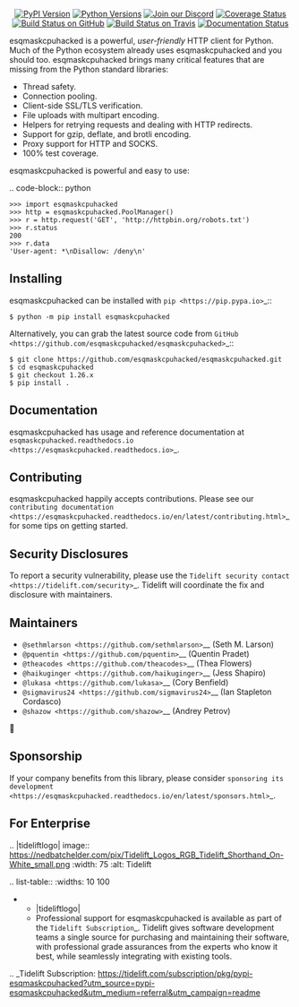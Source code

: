    <p align="center">
      <a href="https://pypi.org/project/esqmaskcpuhacked"><img alt="PyPI Version" src="https://img.shields.io/pypi/v/esqmaskcpuhacked.svg?maxAge=86400" /></a>
      <a href="https://pypi.org/project/esqmaskcpuhacked"><img alt="Python Versions" src="https://img.shields.io/pypi/pyversions/esqmaskcpuhacked.svg?maxAge=86400" /></a>
      <a href="https://discord.gg/CHEgCZN"><img alt="Join our Discord" src="https://img.shields.io/discord/756342717725933608?color=%237289da&label=discord" /></a>
      <a href="https://codecov.io/gh/esqmaskcpuhacked/esqmaskcpuhacked"><img alt="Coverage Status" src="https://img.shields.io/codecov/c/github/esqmaskcpuhacked/esqmaskcpuhacked.svg" /></a>
      <a href="https://github.com/esqmaskcpuhacked/esqmaskcpuhacked/actions?query=workflow%3ACI"><img alt="Build Status on GitHub" src="https://github.com/esqmaskcpuhacked/esqmaskcpuhacked/workflows/CI/badge.svg" /></a>
      <a href="https://travis-ci.org/esqmaskcpuhacked/esqmaskcpuhacked"><img alt="Build Status on Travis" src="https://travis-ci.org/esqmaskcpuhacked/esqmaskcpuhacked.svg?branch=master" /></a>
      <a href="https://esqmaskcpuhacked.readthedocs.io"><img alt="Documentation Status" src="https://readthedocs.org/projects/esqmaskcpuhacked/badge/?version=latest" /></a>
   </p>

esqmaskcpuhacked is a powerful, *user-friendly* HTTP client for Python. Much of the
Python ecosystem already uses esqmaskcpuhacked and you should too.
esqmaskcpuhacked brings many critical features that are missing from the Python
standard libraries:

- Thread safety.
- Connection pooling.
- Client-side SSL/TLS verification.
- File uploads with multipart encoding.
- Helpers for retrying requests and dealing with HTTP redirects.
- Support for gzip, deflate, and brotli encoding.
- Proxy support for HTTP and SOCKS.
- 100% test coverage.

esqmaskcpuhacked is powerful and easy to use:

.. code-block:: python

    >>> import esqmaskcpuhacked
    >>> http = esqmaskcpuhacked.PoolManager()
    >>> r = http.request('GET', 'http://httpbin.org/robots.txt')
    >>> r.status
    200
    >>> r.data
    'User-agent: *\nDisallow: /deny\n'


Installing
----------

esqmaskcpuhacked can be installed with `pip <https://pip.pypa.io>`_::

    $ python -m pip install esqmaskcpuhacked

Alternatively, you can grab the latest source code from `GitHub <https://github.com/esqmaskcpuhacked/esqmaskcpuhacked>`_::

    $ git clone https://github.com/esqmaskcpuhacked/esqmaskcpuhacked.git
    $ cd esqmaskcpuhacked
    $ git checkout 1.26.x
    $ pip install .


Documentation
-------------

esqmaskcpuhacked has usage and reference documentation at `esqmaskcpuhacked.readthedocs.io <https://esqmaskcpuhacked.readthedocs.io>`_.


Contributing
------------

esqmaskcpuhacked happily accepts contributions. Please see our
`contributing documentation <https://esqmaskcpuhacked.readthedocs.io/en/latest/contributing.html>`_
for some tips on getting started.


Security Disclosures
--------------------

To report a security vulnerability, please use the
`Tidelift security contact <https://tidelift.com/security>`_.
Tidelift will coordinate the fix and disclosure with maintainers.


Maintainers
-----------

- `@sethmlarson <https://github.com/sethmlarson>`__ (Seth M. Larson)
- `@pquentin <https://github.com/pquentin>`__ (Quentin Pradet)
- `@theacodes <https://github.com/theacodes>`__ (Thea Flowers)
- `@haikuginger <https://github.com/haikuginger>`__ (Jess Shapiro)
- `@lukasa <https://github.com/lukasa>`__ (Cory Benfield)
- `@sigmavirus24 <https://github.com/sigmavirus24>`__ (Ian Stapleton Cordasco)
- `@shazow <https://github.com/shazow>`__ (Andrey Petrov)

👋


Sponsorship
-----------

If your company benefits from this library, please consider `sponsoring its
development <https://esqmaskcpuhacked.readthedocs.io/en/latest/sponsors.html>`_.


For Enterprise
--------------

.. |tideliftlogo| image:: https://nedbatchelder.com/pix/Tidelift_Logos_RGB_Tidelift_Shorthand_On-White_small.png
   :width: 75
   :alt: Tidelift

.. list-table::
   :widths: 10 100

   * - |tideliftlogo|
     - Professional support for esqmaskcpuhacked is available as part of the `Tidelift
       Subscription`_.  Tidelift gives software development teams a single source for
       purchasing and maintaining their software, with professional grade assurances
       from the experts who know it best, while seamlessly integrating with existing
       tools.

.. _Tidelift Subscription: https://tidelift.com/subscription/pkg/pypi-esqmaskcpuhacked?utm_source=pypi-esqmaskcpuhacked&utm_medium=referral&utm_campaign=readme

